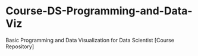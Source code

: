 # Course-DS-Programming-and-Data-Viz
Basic Programming and Data Visualization for Data Scientist [Course Repository]
